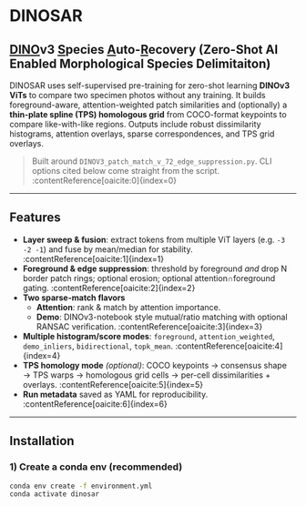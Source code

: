 # DINOSAR
## <ins>DINO</ins>v3 <ins>S</ins>pecies <ins>A</ins>uto-<ins>R</ins>ecovery (Zero-Shot AI Enabled Morphological Species Delimitaiton) 

DINOSAR uses self-supervised pre-training for zero-shot learning **DINOv3 ViTs** to compare two specimen photos without any training. It builds foreground-aware, attention-weighted patch similarities and (optionally) a **thin-plate spline (TPS) homologous grid** from COCO-format keypoints to compare like-with-like regions. Outputs include robust dissimilarity histograms, attention overlays, sparse correspondences, and TPS grid overlays.

> Built around `DINOV3_patch_match_v_72_edge_suppression.py`. CLI options cited below come straight from the script. :contentReference[oaicite:0]{index=0}

---

## Features

- **Layer sweep & fusion**: extract tokens from multiple ViT layers (e.g. `-3 -2 -1`) and fuse by mean/median for stability. :contentReference[oaicite:1]{index=1}
- **Foreground & edge suppression**: threshold by foreground *and* drop N border patch rings; optional erosion; optional attention∩foreground gating. :contentReference[oaicite:2]{index=2}
- **Two sparse-match flavors**  
  - **Attention**: rank & match by attention importance.  
  - **Demo**: DINOv3-notebook style mutual/ratio matching with optional RANSAC verification. :contentReference[oaicite:3]{index=3}
- **Multiple histogram/score modes**: `foreground`, `attention_weighted`, `demo_inliers`, `bidirectional`, `topk_mean`. :contentReference[oaicite:4]{index=4}
- **TPS homology mode** *(optional)*: COCO keypoints → consensus shape → TPS warps → homologous grid cells → per-cell dissimilarities + overlays. :contentReference[oaicite:5]{index=5}
- **Run metadata** saved as YAML for reproducibility. :contentReference[oaicite:6]{index=6}

---

## Installation

### 1) Create a conda env (recommended)

```bash
conda env create -f environment.yml
conda activate dinosar
